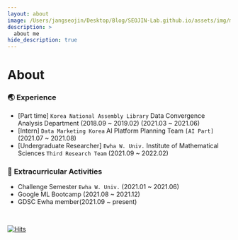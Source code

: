 ```yaml
---
layout: about
image: /Users/jangseojin/Desktop/Blog/SEOJIN-Lab.github.io/assets/img/me.jpg
description: >
  about me
hide_description: true
---
```


# About

<!--author-->


### 🌏 **Experience**  
- [Part time] ```Korea National Assembly Library``` Data Convergence Analysis Department (2018.09 ~ 2019.02) (2021.03 ~ 2021.06)
- [Intern] ```Data Marketing Korea``` AI Platform Planning Team ```[AI Part]``` (2021.07 ~ 2021.08)
- [Undergraduate Researcher] ```Ewha W. Univ.``` Institute of Mathematical Sciences ```Third Research Team``` (2021.09 ~ 2022.02)


### 🔭 **Extracurricular Activities**
- Challenge Semester ```Ewha W. Univ.``` (2021.01 ~ 2021.06)
- Google ML Bootcamp (2021.08 ~ 2021.12)
- GDSC Ewha member(2021.09 ~ present)

<br>

[![Hits](https://hits.seeyoufarm.com/api/count/incr/badge.svg?url=https%3A%2F%2Fseojin-lab.github.io&count_bg=%23CFCFCF&title_bg=%23555555&icon=&icon_color=%23E7E7E7&title=hits&edge_flat=false)](https://hits.seeyoufarm.com)